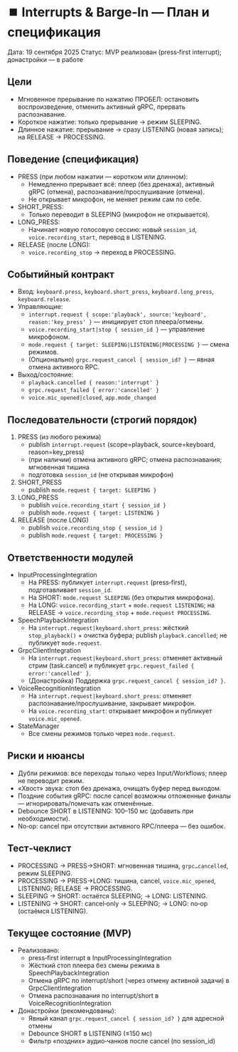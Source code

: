 # ⏹️ Interrupts & Barge‑In — План и спецификация

Дата: 19 сентября 2025
Статус: MVP реализован (press‑first interrupt); донастройки — в работе

## Цели
- Мгновенное прерывание по нажатию ПРОБЕЛ: остановить воспроизведение, отменить активный gRPC, прервать распознавание.
- Короткое нажатие: только прерывание → режим SLEEPING.
- Длинное нажатие: прерывание → сразу LISTENING (новая запись); на RELEASE → PROCESSING.

## Поведение (спецификация)
- PRESS (при любом нажатии — коротком или длинном):
  - Немедленно прерывает всё: плеер (без дренажа), активный gRPC (отмена), распознавание/прослушивание (отмена).
  - Не открывает микрофон, не меняет режим сам по себе.
- SHORT_PRESS:
  - Только переводит в SLEEPING (микрофон не открывается).
- LONG_PRESS:
  - Начинает новую голосовую сессию: новый `session_id`, `voice.recording_start`, перевод в LISTENING.
- RELEASE (после LONG):
  - `voice.recording_stop` → переход в PROCESSING.

## Событийный контракт
- Вход: `keyboard.press`, `keyboard.short_press`, `keyboard.long_press`, `keyboard.release`.
- Управляющие:
  - `interrupt.request { scope:'playback', source:'keyboard', reason:'key_press' }` — инициирует стоп плеера/отмены.
  - `voice.recording_start|stop { session_id }` — управление микрофоном.
  - `mode.request { target: SLEEPING|LISTENING|PROCESSING }` — смена режимов.
  - (Опционально) `grpc.request_cancel { session_id? }` — явная отмена активного RPC.
- Выход/состояние:
  - `playback.cancelled { reason:'interrupt' }`
  - `grpc.request_failed { error:'cancelled' }`
  - `voice.mic_opened|closed`, `app.mode_changed`

## Последовательности (строгий порядок)
1) PRESS (из любого режима)
   - publish `interrupt.request` (scope=playback, source=keyboard, reason=key_press)
   - (при наличии) отмена активного gRPC; отмена распознавания; мгновенная тишина
   - подготовка `session_id` (не открывая микрофон)
2) SHORT_PRESS
   - publish `mode.request { target: SLEEPING }`
3) LONG_PRESS
   - publish `voice.recording_start { session_id }`
   - publish `mode.request { target: LISTENING }`
4) RELEASE (после LONG)
   - publish `voice.recording_stop { session_id }`
   - publish `mode.request { target: PROCESSING }`

## Ответственности модулей
- InputProcessingIntegration
  - На PRESS: публикует `interrupt.request` (press‑first), подготавливает `session_id`.
  - На SHORT: `mode.request SLEEPING` (без открытия микрофона).
  - На LONG: `voice.recording_start` + `mode.request LISTENING`; на RELEASE → `voice.recording_stop` + `mode.request PROCESSING`.
- SpeechPlaybackIntegration
  - На `interrupt.request|keyboard.short_press`: жёсткий `stop_playback()` + очистка буфера; publish `playback.cancelled`; не публикует `mode.request`.
- GrpcClientIntegration
  - На `interrupt.request|keyboard.short_press`: отменяет активный стрим (task.cancel) и публикует `grpc.request_failed { error:'cancelled' }`.
  - (Донастройка) Поддержка `grpc.request_cancel { session_id? }`.
- VoiceRecognitionIntegration
  - На `interrupt.request|keyboard.short_press`: отменяет распознавание/прослушивание, закрывает микрофон.
  - На `voice.recording_start`: открывает микрофон и публикует `voice.mic_opened`.
- StateManager
  - Все смены режимов только через `mode.request`.

## Риски и нюансы
- Дубли режимов: все переходы только через Input/Workflows; плеер не переводит режим.
- «Хвост» звука: стоп без дренажа, очищать буфер перед выходом.
- Поздние события gRPC: после cancel возможны отложенные финалы — игнорировать/помечать как отменённые.
- Debounce SHORT в LISTENING: 100–150 мс (добавить при необходимости).
- No‑op: cancel при отсутствии активного RPC/плеера — без ошибок.

## Тест‑чеклист
- PROCESSING → PRESS→SHORT: мгновенная тишина, `grpc…cancelled`, режим SLEEPING.
- PROCESSING → PRESS→LONG: тишина, cancel, `voice.mic_opened`, LISTENING; RELEASE → PROCESSING.
- SLEEPING → SHORT: остаётся SLEEPING; → LONG: LISTENING.
- LISTENING → SHORT: cancel‑only → SLEEPING; → LONG: no‑op (остаёмся LISTENING).

## Текущее состояние (MVP)
- Реализовано:
  - press‑first interrupt в InputProcessingIntegration
  - Жёсткий стоп плеера без смены режима в SpeechPlaybackIntegration
  - Отмена gRPC по interrupt/short (через отмену активной задачи) в GrpcClientIntegration
  - Отмена распознавания по interrupt/short в VoiceRecognitionIntegration
- Донастройки (рекомендованы):
  - Явный канал `grpc.request_cancel { session_id? }` для адресной отмены
  - Debounce SHORT в LISTENING (≤150 мс)
  - Фильтр «поздних» аудио‑чанков после cancel (по session_id)


